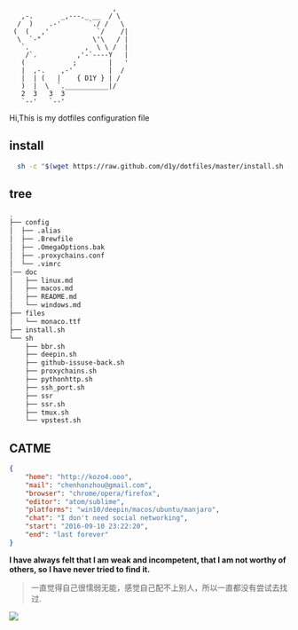 ```
                          ,
   ,-.       _,---._ __  / \
  /  )    .-'       `./ /   \
 (  (   ,'            `/    /|
  \  `-"             \'\   / |
   `.              ,  \ \ /  |
    /`.          ,'-`----Y   |
   (            ;        |   '
   |  ,-.    ,-'         |  /
   |  | (   |    { D1Y } | /
   )  |  \  `.___________|/
   2  3   3  3
   `--'   `--'
```


Hi,This is my dotfiles configuration file

## **install**
```bash
  sh -c "$(wget https://raw.github.com/d1y/dotfiles/master/install.sh -O -)"
```

## **tree**
```bash
.
├── config
│  ├── .alias
│  ├── .Brewfile
│  ├── .OmegaOptions.bak
│  ├── .proxychains.conf
│  └── .vimrc
│── doc
│   ├── linux.md
│   ├── macos.md
│   ├── README.md
│   └── windows.md
├── files
│   └── monaco.ttf
├── install.sh
└── sh
    ├── bbr.sh
    ├── deepin.sh
    ├── github-issuse-back.sh
    ├── proxychains.sh
    ├── pythonhttp.sh
    ├── ssh_port.sh
    ├── ssr
    ├── ssr.sh
    ├── tmux.sh
    └── vpstest.sh
```

## **CATME**

```json
{
    "home": "http://kozo4.ooo",
    "mail": "chenhonzhou@gmail.com",
    "browser": "chrome/opera/firefox",
    "editor": "atom/sublime",
    "platforms": "win10/deepin/macos/ubuntu/manjaro",
    "chat": "I don't need social networking",
    "start": "2016-09-10 23:22:20",
    "end": "last forever"
}
```

**I have always felt that I am weak and incompetent, that I am not worthy of others, so I have never tried to find it.**

> 一直觉得自己很懦弱无能，感觉自己配不上别人，所以一直都没有尝试去找过.

![](http://ww1.sinaimg.cn/large/0066xOjKgy1fn5k1h5311j30rs0b4q3l.jpg)
